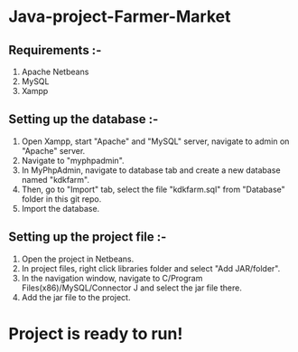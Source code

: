 # Java-project-Farmer-Market
## Requirements :-
1. Apache Netbeans
2. MySQL
3. Xampp

## Setting up the database :-
1. Open Xampp, start "Apache" and "MySQL" server, navigate to admin on "Apache" server.
2. Navigate to "myphpadmin".
3. In MyPhpAdmin, navigate to database tab and create a new database named "kdkfarm".
4. Then, go to "Import" tab, select the file "kdkfarm.sql" from "Database" folder in this git repo.
5. Import the database.

## Setting up the project file :-
1. Open the project in Netbeans.
2. In project files, right click libraries folder and select "Add JAR/folder".
3. In the navigation window, navigate to C/Program Files(x86)/MySQL/Connector J and select the jar file there.
4. Add the jar file to the project.

# Project is ready to run!
